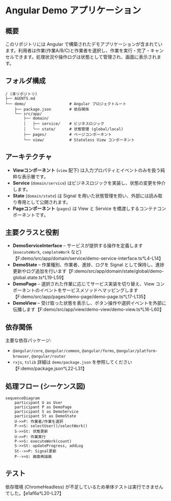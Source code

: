 # Angular Demo アプリケーション

## 概要
このリポジトリには Angular で構築されたデモアプリケーションが含まれています。利用者は作業(作業A/B/C)と作業者を選択し、作業を実行・完了・キャンセルできます。処理状況や操作ログは状態として管理され、画面に表示されます。

## フォルダ構成
```
/ (本リポジトリ)
├── AGENTS.md
└── demo/                   # Angular プロジェクトルート
    ├── package.json        # 依存関係
    └── src/app/
        ├── domain/
        │   ├── service/    # ビジネスロジック
        │   └── state/      # 状態管理 (global/local)
        ├── pages/          # ページコンポーネント
        └── view/           # Stateless View コンポーネント
```

## アーキテクチャ
- **Viewコンポーネント** (`view` 配下) は入力プロパティとイベントのみを扱う純粋な表示層です。
- **Service** (`domain/service`) はビジネスロジックを実装し、状態の変更を仲介します。
- **State** (`domain/state`) は Signal を用いた状態管理を担い、外部には読み取り専用として公開されます。
- **Pageコンポーネント** (`pages`) は View と Service を橋渡しするコンテナコンポーネントです。

## 主要クラスと役割
- **DemoServiceInterface** – サービスが提供する操作を定義します (`executeWork`, `completeWork` など)【F:demo/src/app/domain/service/demo-service-interface.ts†L4-L14】
- **DemoState** – 作業種別、作業者、進捗、ログを Signal として保持し、進捗更新やログ追加を行います【F:demo/src/app/domain/state/global/demo-global.state.ts†L19-L59】
- **DemoPage** – 選択された作業に応じてサービス実装を切り替え、View コンポーネントのイベントをサービスメソッドへマッピングします【F:demo/src/app/pages/demo-page/demo-page.ts†L17-L135】
- **DemoView** – 受け取った状態を表示し、ボタン操作や選択イベントを外部に伝播します【F:demo/src/app/view/demo-view/demo-view.ts†L16-L60】

## 依存関係
主要な依存パッケージ:
- `@angular/core`, `@angular/common`, `@angular/forms`, `@angular/platform-browser`, `@angular/router`
- `rxjs`, `tslib`
詳細は `demo/package.json` を参照してください【F:demo/package.json†L22-L31】

## 処理フロー (シーケンス図)
```mermaid
sequenceDiagram
    participant U as User
    participant P as DemoPage
    participant S as DemoService
    participant St as DemoState
    U->>P: 作業者/作業を選択
    P->>S: selectUser()/selectWork()
    S->>St: 状態更新
    U->>P: 作業実行
    P->>S: executeWork(count)
    S->>St: updateProgress, addLog
    St-->>P: Signal更新
    P-->>U: 画面再描画
```

## テスト
依存環境 (ChromeHeadless) が不足しているため単体テストは実行できませんでした。【e1af6a†L20-L27】
